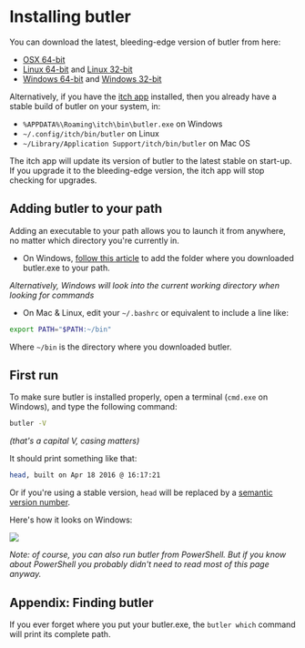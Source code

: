 
# Installing butler

You can download the latest, bleeding-edge version of butler from here:

  - [OSX 64-bit](https://dl.itch.ovh/butler/darwin-amd64/head/butler)
  - [Linux 64-bit](https://dl.itch.ovh/butler/linux-amd64/head/butler) and [Linux 32-bit](https://dl.itch.ovh/butler/linux-386/head/butler)
  - [Windows 64-bit](https://dl.itch.ovh/butler/windows-amd64/head/butler.exe) and [Windows 32-bit](https://dl.itch.ovh/butler/windows-386/head/butler.exe)

Alternatively, if you have the [itch app](https://itch.io/app) installed, then
you already have a stable build of butler on your system, in:

  * `%APPDATA%\Roaming\itch\bin\butler.exe` on Windows
  * `~/.config/itch/bin/butler` on Linux
  * `~/Library/Application Support/itch/bin/butler` on Mac OS

The itch app will update its version of butler to the latest stable
on start-up. If you upgrade it to the bleeding-edge version, the itch
app will stop checking for upgrades.

## Adding butler to your path

Adding an executable to your path allows you to launch it from anywhere,
no matter which directory you're currently in.

* On Windows, [follow this article](http://www.howtogeek.com/118594/how-to-edit-your-system-path-for-easy-command-line-access/) to add the folder where you downloaded butler.exe to your path.

*Alternatively, Windows will look into the current working directory when
looking for commands*

* On Mac & Linux, edit your `~/.bashrc` or equivalent to include a line like:

```sh
export PATH="$PATH:~/bin"
```

Where `~/bin` is the directory where you downloaded butler.

## First run

To make sure butler is installed properly, open a terminal (`cmd.exe` on Windows),
and type the following command:

```bash
butler -V
```

*(that's a capital V, casing matters)*

It should print something like that:

```bash
head, built on Apr 18 2016 @ 16:17:21
```

Or if you're using a stable version, `head` will be replaced by a [semantic version
number](http://semver.io/).

Here's how it looks on Windows:

![](images/butler-cmd-exe.png)

*Note: of course, you can also run butler from PowerShell. But if you know
about PowerShell you probably didn't need to read most of this page anyway.*

## Appendix: Finding butler

If you ever forget where you put your butler.exe, the `butler which` command
will print its complete path.

